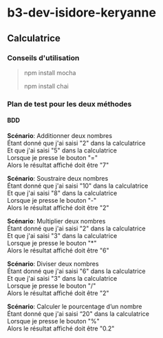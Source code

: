 # b3-dev-isidore-keryanne

## Calculatrice

### Conseils d'utilisation 

> npm install mocha
>
> npm install chai

### Plan de test pour les deux méthodes

#### BDD 

**Scénario**: Additionner deux nombres<br>
  Étant donné que j'ai saisi "2" dans la calculatrice<br>
  Et que j'ai saisi "5" dans la calculatrice<br>
  Lorsque je presse le bouton "="<br>
  Alors le résultat affiché doit être "7"<br>

**Scénario**: Soustraire deux nombres<br>
  Étant donné que j'ai saisi "10" dans la calculatrice<br>
  Et que j'ai saisi "8" dans la calculatrice<br>
  Lorsque je presse le bouton "-"<br>
  Alors le résultat affiché doit être "2"<br>


**Scénario**: Multiplier deux nombres<br>
  Étant donné que j'ai saisi "2" dans la calculatrice<br>
  Et que j'ai saisi "3" dans la calculatrice<br>
  Lorsque je presse le bouton "*"<br>
  Alors le résultat affiché doit être "6"<br>

**Scénario**: Diviser deux nombres<br>
  Étant donné que j'ai saisi "6" dans la calculatrice<br>
  Et que j'ai saisi "3" dans la calculatrice<br>
  Lorsque je presse le bouton "/"<br>
  Alors le résultat affiché doit être "2"<br>
  
**Scénario**: Calculer le pourcentage d’un nombre<br>
  Étant donné que j'ai saisi “20" dans la calculatrice<br>
  Lorsque je presse le bouton "%"<br>
  Alors le résultat affiché doit être "0.2"<br>

